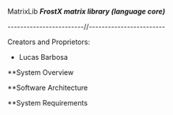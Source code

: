 MatrixLib
***FrostX matrix library (language core)***

------------------------//------------------------

Creators and Proprietors:
- Lucas Barbosa

**System Overview


**Software Architecture

**System Requirements

